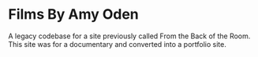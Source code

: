 # Films By Amy Oden

A legacy codebase for a site previously called From the Back of the Room. This site was for a documentary and converted into a portfolio site.
